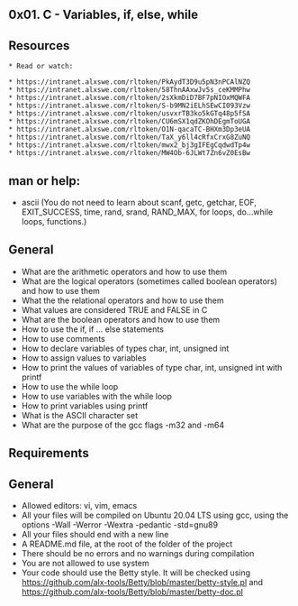 ## 0x01. C - Variables, if, else, while

## Resources

    * Read or watch:

    * https://intranet.alxswe.com/rltoken/PkAydT3D9u5pN3nPCAlNZQ
    * https://intranet.alxswe.com/rltoken/58ThnAAxwJv5s_ceKMMPhw
    * https://intranet.alxswe.com/rltoken/2sXkmDiD7BF7pNIOxMQWFA
    * https://intranet.alxswe.com/rltoken/S-b9MN2iELhSEwCI093Vzw
    * https://intranet.alxswe.com/rltoken/usvxrTB3ko5kGTq48p5fSA
    * https://intranet.alxswe.com/rltoken/CU6mSX1qdZKOhDEgmToUGA
    * https://intranet.alxswe.com/rltoken/O1N-qacaTC-BHXm3Dp3eUA
    * https://intranet.alxswe.com/rltoken/TaX_y6ll4cRfxCrxG8ZuNQ
    * https://intranet.alxswe.com/rltoken/mwx2_bj3gIFEgCqdwdTp4w
    * https://intranet.alxswe.com/rltoken/MW4Ob-6JLWt7Zn6vZ0EsBw


## man or help:

* ascii (You do not need to learn about scanf, getc, getchar, EOF, EXIT_SUCCESS, time, rand, srand, RAND_MAX, for loops, do...while loops, functions.)


## General


   * What are the arithmetic operators and how to use them
   * What are the logical operators (sometimes called boolean operators) and how to use them
   * What the the relational operators and how to use them
   * What values are considered TRUE and FALSE in C
   * What are the boolean operators and how to use them
   * How to use the if, if ... else statements
   * How to use comments
   * How to declare variables of types char, int, unsigned int
   * How to assign values to variables
   * How to print the values of variables of type char, int, unsigned int with printf
   * How to use the while loop
   * How to use variables with the while loop
   * How to print variables using printf
   * What is the ASCII character set
   * What are the purpose of the gcc flags -m32 and -m64

## Requirements

## General
   
   * Allowed editors: vi, vim, emacs
   * All your files will be compiled on Ubuntu 20.04 LTS using gcc, using the options -Wall -Werror -Wextra -pedantic -std=gnu89
   * All your files should end with a new line
   * A README.md file, at the root of the folder of the project
   * There should be no errors and no warnings during compilation
   * You are not allowed to use system
   * Your code should use the Betty style. It will be checked using https://github.com/alx-tools/Betty/blob/master/betty-style.pl and https://github.com/alx-tools/Betty/blob/master/betty-doc.pl
